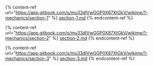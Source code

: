 <!--section-1-->

{% content-ref url="https://app.gitbook.com/s/mu33dlVwGGP0X87XtGkV/wikime/1-mechanics/section-1" %}
[section-1.md](WIKIME/1-mechanics/section-1.md)
{% endcontent-ref %}

<!--section-2-->

{% content-ref url="https://app.gitbook.com/s/mu33dlVwGGP0X87XtGkV/wikime/1-mechanics/section-2" %}
[section-2.md](WIKIME/1-mechanics/section-2.md)
{% endcontent-ref %}

<!--section-3-->

{% content-ref url="https://app.gitbook.com/s/mu33dlVwGGP0X87XtGkV/wikime/1-mechanics/section-3" %}
[section-3.md](WIKIME/1-mechanics/section-3.md)
{% endcontent-ref %}
